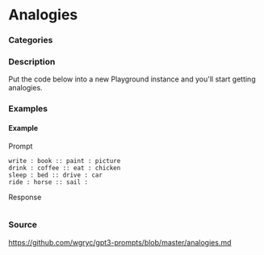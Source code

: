 # Analogies

### Categories

### Description

Put the code below into a new Playground instance and you'll start getting analogies.

### Examples

#### Example

Prompt

```
write : book :: paint : picture
drink : coffee :: eat : chicken
sleep : bed :: drive : car
ride : horse :: sail :
```

Response

```

```

### Source

<https://github.com/wgryc/gpt3-prompts/blob/master/analogies.md>
